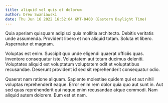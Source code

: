 ```yaml
---
title: aliquid vel quis et dolorum
author: Drew Swaniawski
date: Thu Jun 16 2022 16:52:04 GMT-0400 (Eastern Daylight Time)
---
```

Quia aperiam quisquam adipisci quia mollitia architecto. Debitis veritatis unde assumenda. Provident libero et non aliquid totam. Soluta et libero. Aspernatur et magnam.

 Voluptas est enim. Suscipit quo unde eligendi quaerat officiis quas. Inventore consequatur iste. Voluptatem aut totam ducimus deleniti. Voluptates aliquid est voluptatum voluptatem odit et voluptatibus recusandae. Deserunt provident id sed sit reprehenderit consequatur odio.

 Quaerat nam ratione aliquam. Sapiente molestiae quidem qui et aut nihil voluptas reprehenderit eaque. Error enim rem dolor quia quo aut sunt in. Aut sed quas reprehenderit qui neque enim recusandae atque commodi. Nam aliquid autem dolorem. Eum est et nam.